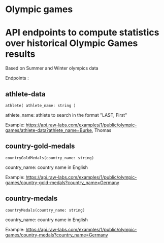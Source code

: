 # Olympic games
# API endpoints to compute statistics over historical Olympic Games results

Based on Summer and Winter olympics data

Endpoints :

## athlete-data
`athlete( athlete_name: string )`

athlete_name: athlete to search in the format "LAST, First"<p>

Example: https://api.raw-labs.com/examples/1/public/olympic-games/athlete-data?athlete_name=Burke, Thomas

## country-gold-medals
`countryGoldMedals(country_name: string)`

country_name: country name in English<p>

Example: https://api.raw-labs.com/examples/1/public/olympic-games/country-gold-medals?country_name=Germany

## country-medals
`countryMedals(country_name: string)`

country_name: country name in English<p>

Example: https://api.raw-labs.com/examples/1/public/olympic-games/country-medals?country_name=Germany


